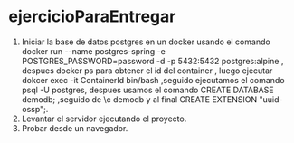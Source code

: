 # ejercicioParaEntregar
1) Iniciar la base de datos postgres en un docker usando el comando docker run --name postgres-spring -e POSTGRES_PASSWORD=password -d -p 5432:5432 postgres:alpine , despues docker ps para obtener el id del container , luego ejecutar dokcer exec -it ContainerId bin/bash ,seguido ejecutamos el comando psql -U postgres, despues usamos el comando CREATE DATABASE demodb; ,seguido de \c demodb y al final CREATE EXTENSION "uuid-ossp";.
2) Levantar el servidor ejecutando el proyecto.
3) Probar desde un navegador.   